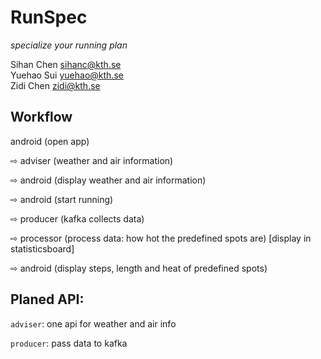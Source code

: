 # RunSpec
*specialize your running plan*

Sihan Chen sihanc@kth.se  
Yuehao Sui yuehao@kth.se  
Zidi Chen zidi@kth.se

## Workflow

android (open app)

⇨ adviser (weather and air information)

⇨ android (display weather and air information)

⇨ android (start running) 

⇨ producer (kafka collects data) 

⇨ processor (process data: how hot the predefined spots are) [display in statisticsboard] 

⇨ android (display steps, length and heat of predefined spots)

## Planed API:

`adviser`: one api for weather and air info

`producer`: pass data to kafka



[comment]: <> (Our project is to create a running App which records and displays real-time runners' running data &#40;produced by the built-in sensor of a mobile phone&#41; on his/her mobile phone and and offer appropriate running advices based on the running data. The main technology stack involves but is not limitted to Android, Kafka, Spark, MongoDB. The implementation can be divided into three parts:)

[comment]: <> (## Running Data producer)

[comment]: <> (The sensor should track following `real-time` data on an Android phone or some intelligent wristband.)

[comment]: <> ( * userId)

[comment]: <> ( * longitude)

[comment]: <> ( * latitude)

[comment]: <> ( * altitude &#40;optional&#41;)

[comment]: <> ( * timestamp)

[comment]: <> ( * stepCount)

[comment]: <> ( * distance)

[comment]: <> ( * heartRate &#40;optional&#41;)
 
[comment]: <> (The above data should be sent to server and analyzed on the server and through some calculation, some advice will be feedback to the frondend clients.)

[comment]: <> (Considering the voluminous real-time messages produced from different runners. We plan to use **Kafka** as a message queue to keep the messages. In that case, the server can consume the message one by one and exert calculation on the data to offer reasonable advices to the runners. )


[comment]: <> (## Running Data processor)

[comment]: <> (During the calculation, we plan to use **Spark** as the distributed computing component because of its powerful processing capacity of streaming data.)

[comment]: <> (We will firstly judge whether it is appropriate to run. The initial idea is to get the air quality data from [API]&#40;https://aqicn.org/city/sweden/stockholm-lilla-essingen/&#41; with the latitude and longitude produced by the sensor. Then, we can research some papers and code the relationship between a healthy run and factors such as AQI &#40;air quality, PM2.5&#41;, humidity, temperature, heart rate. For example, if we find a user's region has serious air quality &#40;PM2.5 index > 100&#41;, then we will write in the advice that it is not suitable to run at that time as a feedback to the user. Also the server may calculate the speed and distance and return the result to frontend.)

[comment]: <> (We also use Spark to store the voluminous data into the MongoDB database &#40;Maybe Redis will be used to cache the data&#41;. From the database runners can extract the running history &#40;optional&#41;. Of course a login function must be provided to differentiate between different users.)



[comment]: <> (## Android Dashboard)

[comment]: <> (An android App will be created to read the data from the sensor in the mobile phone and give the user a operating interface and also display the feedback. When the user wants to start running, he/she may first click a query button and it will send the runner's data to the backend to process and give feedback to the runner that whether it is appropriate to run based on the weather of current location. After the user start to run, for every 10 seconds &#40;may be adjusted in real development&#41;, the user data will be sent to the backend and processed and the feedback will show the speed and the total distance that the user has runned. When the user end running, he can choose to store or delete this trip data in the database.)





 
